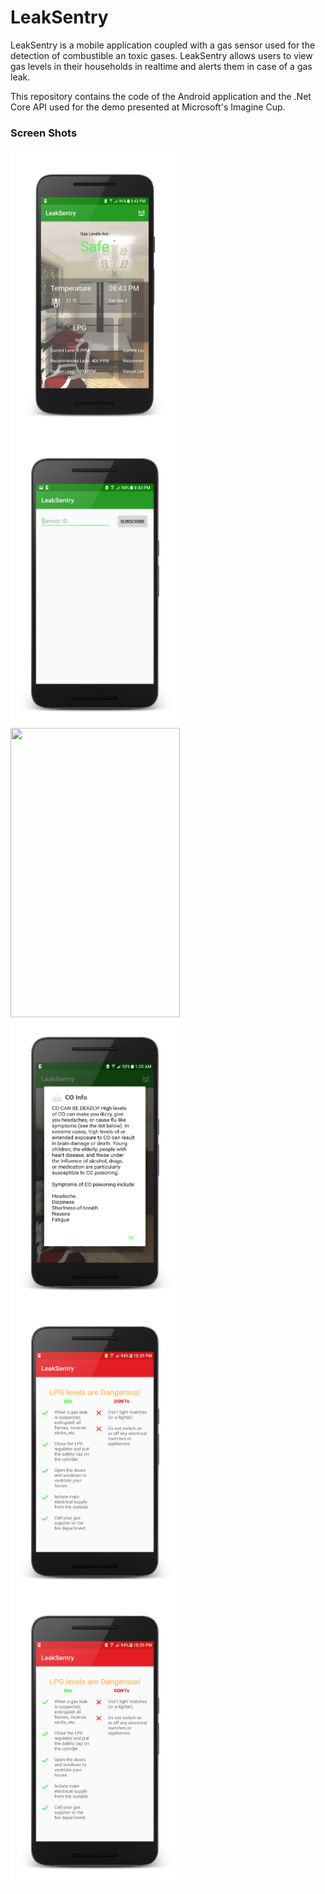 # LeakSentry 

LeakSentry is a mobile application coupled with a gas sensor used for the detection of combustible an toxic gases. LeakSentry allows users to view gas levels in their households in realtime and alerts them in case of a gas leak. 

This repository contains the code of the Android application and the .Net Core API used for the demo presented at Microsoft's Imagine Cup. 

### Screen Shots 

<img src="https://github.com/mzaart/LeakSentry/blob/master/Screenshots/1.png?raw=true" width="271" height="463" align="left"/>
<img src="https://github.com/mzaart/LeakSentry/blob/master/Screenshots/2.png?raw=true" width="271" height="463" align="left"/>
<img src="https://github.com/mzaart/LeakSentry/blob/master/Screenshots/3.png?raw=true" width="271" height="463" align="left"/>
<img src="https://github.com/mzaart/LeakSentry/blob/master/Screenshots/4.png?raw=true" width="271" height="463" align="left"/>
<img src="https://github.com/mzaart/LeakSentry/blob/master/Screenshots/5.png?raw=true" width="271" height="463" align="left"/>
<img src="https://github.com/mzaart/LeakSentry/blob/master/Screenshots/6.png?raw=true" width="271" height="463" align="left"/>
